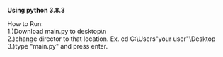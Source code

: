 **Using python 3.8.3**
<br>

How to Run:
<br>
1.)Download main.py to desktop\n
<br>
2.)change director to that location. Ex. cd C:\Users\"your user"\Desktop
<br>
3.)type "main.py" and press enter.
